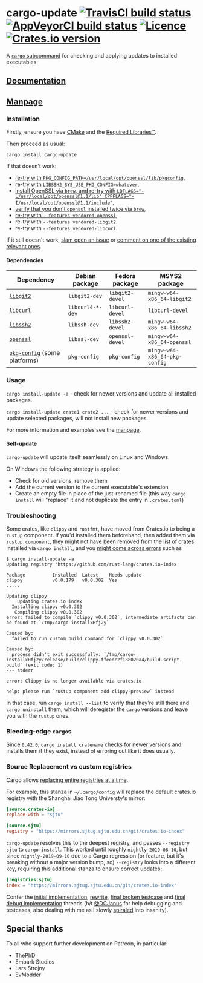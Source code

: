 # cargo-update [![TravisCI build status](https://travis-ci.com/nabijaczleweli/cargo-update.svg?branch=master)](https://app.travis-ci.com/github/nabijaczleweli/cargo-update) [![AppVeyorCI build status](https://ci.appveyor.com/api/projects/status/cspjknvfow5gfro0/branch/master?svg=true)](https://ci.appveyor.com/project/nabijaczleweli/cargo-update/branch/master) [![Licence](https://img.shields.io/badge/license-MIT-blue.svg?style=flat)](LICENSE) [![Crates.io version](https://img.shields.io/crates/v/cargo-update)](https://crates.io/crates/cargo-update)
A [`cargo` subcommand](https://github.com/rust-lang/cargo/wiki/Third-party-cargo-subcommands) for checking and applying updates to installed executables

## [Documentation](https://rawcdn.githack.com/nabijaczleweli/cargo-update/doc/cargo_update/index.html)
## [Manpage](https://rawcdn.githack.com/nabijaczleweli/cargo-update/man/cargo-install-update.1.html)

### Installation

Firstly, ensure you have [CMake](https://cmake.org) and the [Required Libraries™](#dependencies).

Then proceed as usual:

```shell
cargo install cargo-update
```

If that doesn't work:
 * [re-try with `PKG_CONFIG_PATH=/usr/local/opt/openssl/lib/pkgconfig`](https://github.com/alexcrichton/git2-rs/issues/257),
 * [re-try with `LIBSSH2_SYS_USE_PKG_CONFIG=whatever`](https://github.com/nabijaczleweli/cargo-update/issues/129#issuecomment-599269219),
 * [install OpenSSL via `brew`, and re-try with `LDFLAGS="-L/usr/local/opt/openssl@1.1/lib" CPPFLAGS="-I/usr/local/opt/openssl@1.1/include"`](https://github.com/nabijaczleweli/cargo-update/issues/123),
 * [verify that you don't `openssl` installed twice via `brew`](https://github.com/nabijaczleweli/cargo-update/issues/121#issuecomment-570673813),
 * [re-try with `--features vendored-openssl`](https://docs.rs/openssl/0.10.30/openssl/#building),
 * re-try with `--features vendored-libgit2`.
 * re-try with `--features vendored-libcurl`.

If it still doesn't work, [slam open an issue](https://github.com/nabijaczleweli/cargo-update/issues) or [comment on one of the existing relevant ones](https://github.com/nabijaczleweli/cargo-update/issues?q=is%3Aissue+is%3Aopen+label%3Aexternal).

#### Dependencies

| Dependency                                                                             | Debian package   | Fedora package   | MSYS2 package                 |
|----------------------------------------------------------------------------------------|------------------|------------------|-------------------------------|
| [`libgit2`](https://libgit2.github.com)                                                | `libgit2-dev`    | `libgit2-devel`  | `mingw-w64-x86_64-libgit2`    |
| [`libcurl`](https://curl.se/libcurl/)                                                  | `libcurl4-*-dev` | `libcurl-devel ` | `libcurl-devel`               |
| [`libssh2`](https://libssh2.org)                                                       | `libssh-dev`     | `libssh2-devel`  | `mingw-w64-x86_64-libssh2`    |
| [`openssl`](https://openssl.org)                                                       | `libssl-dev`     | `openssl-devel`  | `mingw-w64-x86_64-openssl`    |
| [`pkg-config`](https://www.freedesktop.org/wiki/Software/pkg-config/) (some platforms) | `pkg-config`     | `pkg-config`     | `mingw-w64-x86_64-pkg-config` |

### Usage

`cargo install-update -a` - check for newer versions and update all installed packages.

`cargo install-update crate1 crate2 ...` - check for newer versions and update selected packages, will not install new packages.

For more information and examples see the [manpage](https://rawcdn.githack.com/nabijaczleweli/cargo-update/man/cargo-install-update.1.html).

#### Self-update

`cargo-update` will update itself seamlessly on Linux and Windows.

On Windows the following strategy is applied:
  * Check for old versions, remove them
  * Add the current version to the current executable's extension
  * Create an empty file in place of the just-renamed file (this way `cargo install` will "replace" it and not duplicate the entry in `.crates.toml`)

### Troubleshooting

Some crates, like `clippy` and `rustfmt`, have moved from Crates.io to being a `rustup` component.
If you'd installed them beforehand, then added them via `rustup component`, they might not have been removed from the list of crates installed via `cargo install`,
  and you [might come across errors](https://github.com/nabijaczleweli/cargo-update/issues/118) such as
```
$ cargo install-update -a
Updating registry 'https://github.com/rust-lang/crates.io-index'

Package          Installed  Latest    Needs update
clippy           v0.0.179   v0.0.302  Yes
.....

Updating clippy
    Updating crates.io index
  Installing clippy v0.0.302
   Compiling clippy v0.0.302
error: failed to compile `clippy v0.0.302`, intermediate artifacts can be found at `/tmp/cargo-installxHfj2y`

Caused by:
  failed to run custom build command for `clippy v0.0.302`

Caused by:
  process didn't exit successfully: `/tmp/cargo-installxHfj2y/release/build/clippy-ffeedc2f188020a4/build-script-build` (exit code: 1)
--- stderr

error: Clippy is no longer available via crates.io

help: please run `rustup component add clippy-preview` instead
```

In that case, run `cargo install --list` to verify that they're still there and `cargo uninstall` them,
  which will deregister the `cargo` versions and leave you with the `rustup` ones.

### Bleeding-edge `cargo`s

Since [`0.42.0`](https://github.com/rust-lang/cargo/commit/fb4415090f600bae51b0747bef2e7049070cd6ee),
  `cargo install cratename` checks for newer versions and installs them if they exist, instead of erroring out like it does usually.

### Source Replacement vs custom registries

Cargo allows [replacing entire registries at a time](https://doc.rust-lang.org/cargo/reference/source-replacement.html).

For example, this stanza in `~/.cargo/config` will replace the default crates.io registry with the Shanghai Jiao Tong Universty's mirror:
```toml
[source.crates-io]
replace-with = "sjtu"

[source.sjtu]
registry = "https://mirrors.sjtug.sjtu.edu.cn/git/crates.io-index"
```

`cargo-update` resolves this to the deepest registry, and passes `--registry sjtu` to `cargo install`.
This worked until roughly `nightly-2019-08-10`, but since `nightly-2019-09-10` due to a Cargo regression (or feature, but it's breaking without a major version bump, so)
`--registry` looks into a different key, requiring this additional stanza to ensure correct updates:
```toml
[registries.sjtu]
index = "https://mirrors.sjtug.sjtu.edu.cn/git/crates.io-index"
```

Confer the [initial implementation](https://github.com/nabijaczleweli/cargo-update/issues/107), [rewrite](https://github.com/nabijaczleweli/cargo-update/issues/128),
[final broken testcase](https://github.com/nabijaczleweli/cargo-update/issues/137) and
[final debug implementation](https://github.com/nabijaczleweli/cargo-update/pull/138) threads
(h/t [@DCJanus](https://github.com/DCjanus) for help debugging and testcases, also
 dealing with me as I slowly [spiraled](https://lfs.nabijaczleweli.xyz/0017-twitter-export#1288559898763157511) into insanity).

## Special thanks

To all who support further development on Patreon, in particular:

  * ThePhD
  * Embark Studios
  * Lars Strojny
  * EvModder
